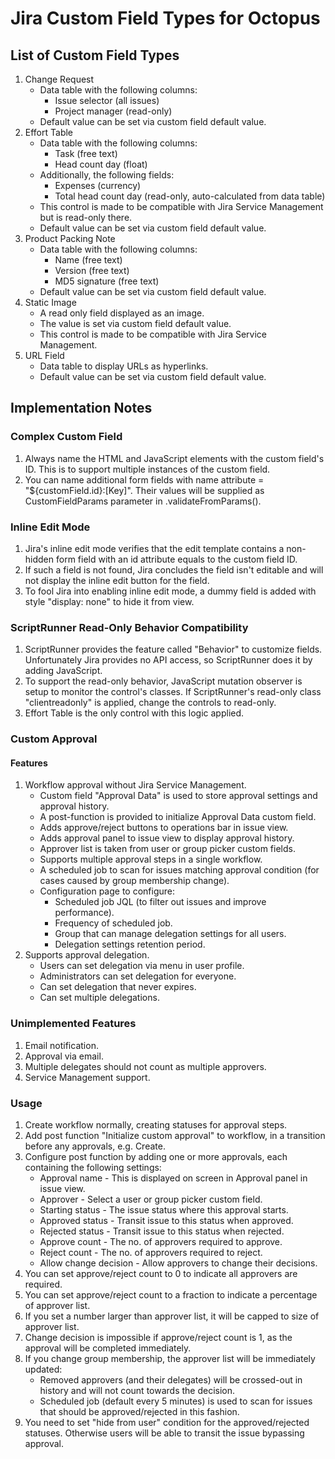 # Jira Custom Field Types for Octopus

## List of Custom Field Types
1. Change Request
    * Data table with the following columns: 
        * Issue selector (all issues)
        * Project manager (read-only)
    * Default value can be set via custom field default value.
1. Effort Table
    * Data table with the following columns: 
        * Task (free text)
        * Head count day (float)
    * Additionally, the following fields: 
        * Expenses (currency)
        * Total head count day (read-only, auto-calculated from data table)
    * This control is made to be compatible with Jira Service Management but is read-only there.
    * Default value can be set via custom field default value.
1. Product Packing Note
    * Data table with the following columns: 
        * Name (free text)
        * Version (free text)
        * MD5 signature (free text)
    * Default value can be set via custom field default value.
1. Static Image
    * A read only field displayed as an image.
    * The value is set via custom field default value.
    * This control is made to be compatible with Jira Service Management. 
1. URL Field
    * Data table to display URLs as hyperlinks.
    * Default value can be set via custom field default value.

## Implementation Notes

### Complex Custom Field
1. Always name the HTML and JavaScript elements with the custom field's ID. This is to support multiple instances of the custom field.
1. You can name additional form fields with name attribute = "${customField.id}:[Key]". Their values will be supplied as CustomFieldParams parameter in .validateFromParams(). 

### Inline Edit Mode
1. Jira's inline edit mode verifies that the edit template contains a non-hidden form field with an id attribute equals to the custom field ID.
1. If such a field is not found, Jira concludes the field isn't editable and will not display the inline edit button for the field.
1. To fool Jira into enabling inline edit mode, a dummy field is added with style "display: none" to hide it from view.

### ScriptRunner Read-Only Behavior Compatibility
1. ScriptRunner provides the feature called "Behavior" to customize fields. Unfortunately Jira provides no API access, so ScriptRunner does it by adding JavaScript.
1. To support the read-only behavior, JavaScript mutation observer is setup to monitor the control's classes. If ScriptRunner's read-only class "clientreadonly" is applied, change the controls to read-only. 
1. Effort Table is the only control with this logic applied. 

### Custom Approval

#### Features
1. Workflow approval without Jira Service Management.
	* Custom field "Approval Data" is used to store approval settings and approval history.
	* A post-function is provided to initialize Approval Data custom field.
	* Adds approve/reject buttons to operations bar in issue view.
	* Adds approval panel to issue view to display approval history.
	* Approver list is taken from user or group picker custom fields.
	* Supports multiple approval steps in a single workflow. 
	* A scheduled job to scan for issues matching approval condition (for cases caused by group membership change).
	* Configuration page to configure:
		* Scheduled job JQL (to filter out issues and improve performance).
		* Frequency of scheduled job.
		* Group that can manage delegation settings for all users.
		* Delegation settings retention period.  
1. Supports approval delegation.
	* Users can set delegation via menu in user profile.
	* Administrators can set delegation for everyone.
	* Can set delegation that never expires.
	* Can set multiple delegations.

### Unimplemented Features
1. Email notification. 
1. Approval via email.
1. Multiple delegates should not count as multiple approvers. 
1. Service Management support.

### Usage
1. Create workflow normally, creating statuses for approval steps. 
1. Add post function "Initialize custom approval" to workflow, in a transition before any approvals, e.g. Create.
1. Configure post function by adding one or more approvals, each containing the following settings: 
	* Approval name - This is displayed on screen in Approval panel in issue view.
	* Approver - Select a user or group picker custom field. 
	* Starting status - The issue status where this approval starts.
	* Approved status - Transit issue to this status when approved.
	* Rejected status - Transit issue to this status when rejected.
	* Approve count - The no. of approvers required to approve. 
	* Reject count - The no. of approvers required to reject.
	* Allow change decision - Allow approvers to change their decisions.
1. You can set approve/reject count to 0 to indicate all approvers are required. 
1. You can set approve/reject count to a fraction to indicate a percentage of approver list.
1. If you set a number larger than approver list, it will be capped to size of approver list.
1. Change decision is impossible if approve/reject count is 1, as the approval will be completed immediately. 
1. If you change group membership, the approver list will be immediately updated: 
	* Removed approvers (and their delegates) will be crossed-out in history and will not count towards the decision. 
	* Scheduled job (default every 5 minutes) is used to scan for issues that should be approved/rejected in this fashion.
1. You need to set "hide from user" condition for the approved/rejected statuses. Otherwise users will be able to transit the issue bypassing approval.